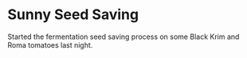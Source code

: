 # Sunny Seed Saving

Started the fermentation seed saving process on some Black Krim and Roma tomatoes last night.

